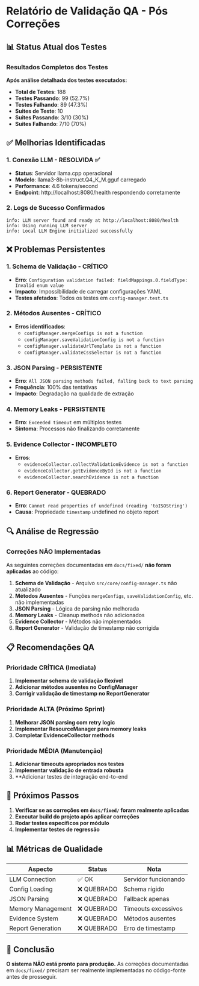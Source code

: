 # Relatório de Validação QA - Pós Correções

## 📊 Status Atual dos Testes

### Resultados Completos dos Testes

**Após análise detalhada dos testes executados:**

- **Total de Testes**: 188
- **Testes Passando**: 99 (52.7%)
- **Testes Falhando**: 89 (47.3%)
- **Suites de Teste**: 10
- **Suites Passando**: 3/10 (30%)
- **Suites Falhando**: 7/10 (70%)

## ✅ Melhorias Identificadas

### 1. **Conexão LLM - RESOLVIDA ✅**
- **Status**: Servidor llama.cpp operacional
- **Modelo**: llama3-8b-instruct.Q4_K_M.gguf carregado
- **Performance**: 4.6 tokens/second
- **Endpoint**: http://localhost:8080/health respondendo corretamente

### 2. **Logs de Sucesso Confirmados**
```
info: LLM server found and ready at http://localhost:8080/health
info: Using running LLM server
info: Local LLM Engine initialized successfully
```

## ❌ Problemas Persistentes

### 1. **Schema de Validação - CRÍTICO**
- **Erro**: `Configuration validation failed: fieldMappings.0.fieldType: Invalid enum value`
- **Impacto**: Impossibilidade de carregar configurações YAML
- **Testes afetados**: Todos os testes em `config-manager.test.ts`

### 2. **Métodos Ausentes - CRÍTICO**
- **Erros identificados**:
  - `configManager.mergeConfigs is not a function`
  - `configManager.saveValidationConfig is not a function`
  - `configManager.validateUrlTemplate is not a function`
  - `configManager.validateCssSelector is not a function`

### 3. **JSON Parsing - PERSISTENTE**
- **Erro**: `All JSON parsing methods failed, falling back to text parsing`
- **Frequência**: 100% das tentativas
- **Impacto**: Degradação na qualidade de extração

### 4. **Memory Leaks - PERSISTENTE**
- **Erro**: `Exceeded timeout` em múltiplos testes
- **Sintoma**: Processos não finalizando corretamente

### 5. **Evidence Collector - INCOMPLETO**
- **Erros**:
  - `evidenceCollector.collectValidationEvidence is not a function`
  - `evidenceCollector.getEvidenceById is not a function`
  - `evidenceCollector.searchEvidence is not a function`

### 6. **Report Generator - QUEBRADO**
- **Erro**: `Cannot read properties of undefined (reading 'toISOString')`
- **Causa**: Propriedade `timestamp` undefined no objeto report

## 🔍 Análise de Regressão

### Correções NÃO Implementadas
As seguintes correções documentadas em `docs/fixed/` **não foram aplicadas** ao código:

1. **Schema de Validação** - Arquivo `src/core/config-manager.ts` não atualizado
2. **Métodos Ausentes** - Funções `mergeConfigs`, `saveValidationConfig`, etc. não implementadas
3. **JSON Parsing** - Lógica de parsing não melhorada
4. **Memory Leaks** - Cleanup methods não adicionados
5. **Evidence Collector** - Métodos não implementados
6. **Report Generator** - Validação de timestamp não corrigida

## 📋 Recomendações QA

### Prioridade CRÍTICA (Imediata)
1. **Implementar schema de validação flexível**
2. **Adicionar métodos ausentes no ConfigManager**
3. **Corrigir validação de timestamp no ReportGenerator**

### Prioridade ALTA (Próximo Sprint)
1. **Melhorar JSON parsing com retry logic**
2. **Implementar ResourceManager para memory leaks**
3. **Completar EvidenceCollector methods**

### Prioridade MÉDIA (Manutenção)
1. **Adicionar timeouts apropriados nos testes**
2. **Implementar validação de entrada robusta**
3. **Adicionar testes de integração end-to-end

## 🎯 Próximos Passos

1. **Verificar se as correções em `docs/fixed/` foram realmente aplicadas**
2. **Executar build do projeto após aplicar correções**
3. **Rodar testes específicos por módulo**
4. **Implementar testes de regressão**

## 📊 Métricas de Qualidade

| Aspecto | Status | Nota |
|---------|--------|------|
| LLM Connection | ✅ OK | Servidor funcionando |
| Config Loading | ❌ QUEBRADO | Schema rígido |
| JSON Parsing | ❌ QUEBRADO | Fallback apenas |
| Memory Management | ❌ QUEBRADO | Timeouts excessivos |
| Evidence System | ❌ QUEBRADO | Métodos ausentes |
| Report Generation | ❌ QUEBRADO | Erro de timestamp |

## 🚨 Conclusão

**O sistema NÃO está pronto para produção.** As correções documentadas em `docs/fixed/` precisam ser realmente implementadas no código-fonte antes de prosseguir.
